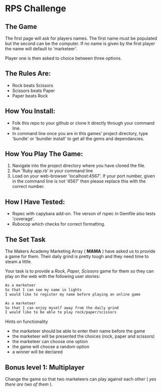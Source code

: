 # RPS Challenge

The Game
-------

The first page will ask for players names. The first name must be populated but the second can be the computer. If no name is given by the first player the name will default to 'marketeer'.

Player one is then asked to choice between three options.

## The Rules Are:

- Rock beats Scissors
- Scissors beats Paper
- Paper beats Rock

## How You Install:

- Folk this repo to your github or clone it directly through your command line.
 - In command line once you are in this games' project directory, type 'bundle' or 'bundler install' to get all the gems and dependancies.

## How You Play The Game:

1. Navigate into the project directory where you have cloned the file.
2. Run 'Ruby app.rb' in your command line
3. Load on your web-browser 'localhost:4567'. If your port number, given in the command line is not '4567' then please replace this with the correct number.

## How I Have Tested:
- Rspec with capybara add-on. The verson of rspec in Gemfile also tests 'coverage'.
- Rubocop which checks for correct formatting.



The Set Task
----


The Makers Academy Marketing Array ( **MAMA** ) have asked us to provide a game for them. Their daily grind is pretty tough and they need time to steam a little.

Your task is to provide a _Rock, Paper, Scissors_ game for them so they can play on the web with the following user stories:

```sh
As a marketeer
So that I can see my name in lights
I would like to register my name before playing an online game

As a marketeer
So that I can enjoy myself away from the daily grind
I would like to be able to play rock/paper/scissors
```

Hints on functionality

- the marketeer should be able to enter their name before the game
- the marketeer will be presented the choices (rock, paper and scissors)
- the marketeer can choose one option
- the game will choose a random option
- a winner will be declared

## Bonus level 1: Multiplayer

Change the game so that two marketeers can play against each other ( _yes there are two of them_ ).
